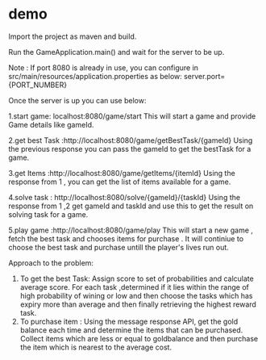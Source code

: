 # demo
Import the project as maven  and build.

Run the GameApplication.main() and wait for the server to be up.

Note : If port 8080 is already in use, you can configure in src/main/resources/application.properties as below:
server.port={PORT_NUMBER}

Once the server is up you can use below:

1.start game: localhost:8080/game/start
This will start a game and provide Game details like gameId.

2.get best Task :http://localhost:8080/game/getBestTask/{gameId}
Using the previous response you can pass the gameId to get the bestTask for a game.

3.get Items :http://localhost:8080/game/getItems/{itemId}
Using the response from 1 , you can get the list of items available for a game.

4.solve task : http://localhost:8080/solve/{gameId}/{taskId}
Using the response from 1 ,2 get gameId and taskId and use this to get the result on solving task for a game.

5.play game :http://localhost:8080/game/play
This will start a new game , fetch the best task and chooses items for purchase .
It will continiue to choose the best task and purchase untill the player's lives run out.


Approach to the problem:

1. To get the best Task:
    Assign score to set of probabilities and calculate average score.
    For each task ,determined if it lies within the range of high probability of wining or low and then choose the tasks 
    which has expiry more than average and then finally retrieving the highest reward task.
2. To purchase item :
    Using the message response API, get the gold balance each time and determine the items that can be purchased.
    Collect items which are less or equal to goldbalance and then purchase the item which is nearest to the average cost.
   
   

